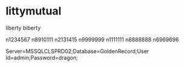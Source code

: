 # littymutual
liberty biberty

n1234567
n8910111
n2131415
n9999999
n1111111
n8888888
n6969696

Server=MSSQLCLSPRD02;Database=GoldenRecord;User Id=admin;Password=dragon;

